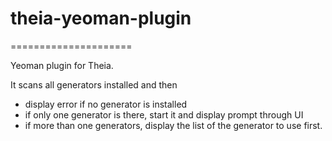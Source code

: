 # theia-yeoman-plugin
=====================

Yeoman plugin for Theia.

It scans all generators installed and then
 - display error if no generator is installed
 - if only one generator is there, start it and display prompt through UI
 - if more than one generators, display the list of the generator to use first.
